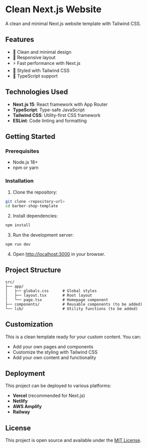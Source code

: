 # Clean Next.js Website

A clean and minimal Next.js website template with Tailwind CSS.

## Features

- 🎨 Clean and minimal design
- 📱 Responsive layout
- ⚡ Fast performance with Next.js
- 🎨 Styled with Tailwind CSS
- 🔧 TypeScript support

## Technologies Used

- **Next.js 15**: React framework with App Router
- **TypeScript**: Type-safe JavaScript
- **Tailwind CSS**: Utility-first CSS framework
- **ESLint**: Code linting and formatting

## Getting Started

### Prerequisites

- Node.js 18+
- npm or yarn

### Installation

1. Clone the repository:

```bash
git clone <repository-url>
cd barber-shop-template
```

2. Install dependencies:

```bash
npm install
```

3. Run the development server:

```bash
npm run dev
```

4. Open [http://localhost:3000](http://localhost:3000) in your browser.

## Project Structure

```
src/
├── app/
│   ├── globals.css      # Global styles
│   ├── layout.tsx       # Root layout
│   └── page.tsx         # Homepage component
├── components/          # Reusable components (to be added)
└── lib/                 # Utility functions (to be added)
```

## Customization

This is a clean template ready for your custom content. You can:

- Add your own pages and components
- Customize the styling with Tailwind CSS
- Add your own content and functionality

## Deployment

This project can be deployed to various platforms:

- **Vercel** (recommended for Next.js)
- **Netlify**
- **AWS Amplify**
- **Railway**

## License

This project is open source and available under the [MIT License](LICENSE).
